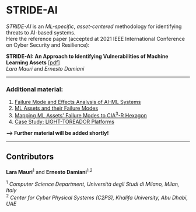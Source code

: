 # STRIDE-AI

_STRIDE-AI_ is an _ML-specific_, _asset-centered_ methodology for identifying threats to AI-based systems.<br/>
Here the reference paper (accepted at 2021 IEEE International Conference on Cyber Security and Resilience):

**STRIDE-AI: An Approach to Identifying Vulnerabilities of Machine Learning Assets** [[pdf]](https://github.com/LaraMauri/STRIDE-AI/files/6348782/IEEE_CSR_2021__STRIDE_AI__An_Approach_to_Identifying_Vulnerabilities_of_Machine_Learning_Assets.pdf)<br/>
_Lara Mauri_ and _Ernesto Damiani_

---

### Additional material:

1. [Failure Mode and Effects Analysis of AI-ML Systems](https://github.com/LaraMauri/STRIDE-AI/blob/main/pages/failure-mode-and-effects-analysis-of-AI-ML-systems.md)<br/>
2. [ML Assets and their Failure Modes](https://github.com/LaraMauri/STRIDE-AI/blob/main/pages/ML-assets-and-their-failure-modes.md)
3. [Mapping ML Assets' Failure Modes to CIA<sup>3</sup>-R Hexagon](https://github.com/LaraMauri/STRIDE-AI/blob/main/pages/mapping-ML-assets-failure-modes-CIA_R.md)
4. [Case Study: LIGHT-TOREADOR Platforms](https://github.com/LaraMauri/STRIDE-AI/blob/main/pages/case-study.md)

**--> Further material will be added shortly!**

---

## Contributors

**Lara Mauri**<sup>1</sup> and **Ernesto Damiani**<sup>1,2</sup>

<sup>1</sup> _Computer Science Department, Università degli Studi di Milano, Milan, Italy_<br/>
<sup>2</sup> _Center for Cyber Physical Systems (C2PS), Khalifa University, Abu Dhabi, UAE_
